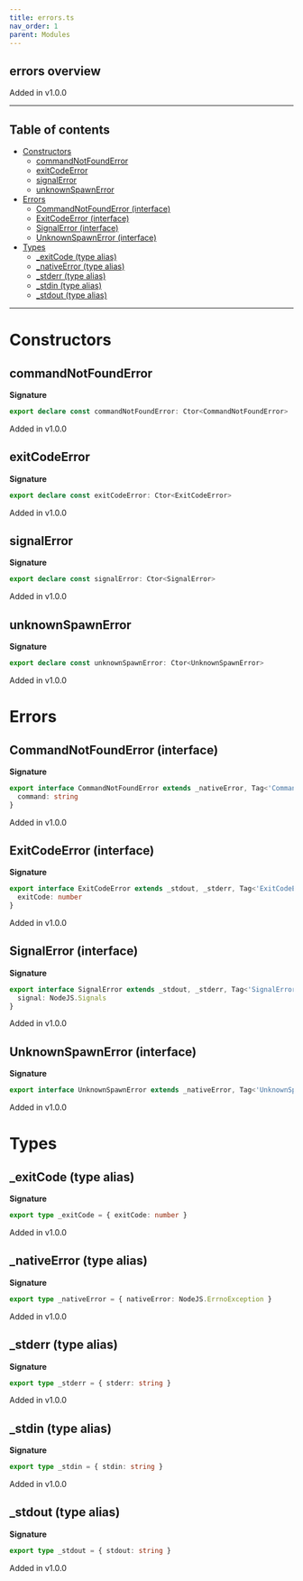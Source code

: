 ```yaml
---
title: errors.ts
nav_order: 1
parent: Modules
---
```


## errors overview

Added in v1.0.0

---

<h2 class="text-delta">Table of contents</h2>

- [Constructors](#constructors)
  - [commandNotFoundError](#commandnotfounderror)
  - [exitCodeError](#exitcodeerror)
  - [signalError](#signalerror)
  - [unknownSpawnError](#unknownspawnerror)
- [Errors](#errors)
  - [CommandNotFoundError (interface)](#commandnotfounderror-interface)
  - [ExitCodeError (interface)](#exitcodeerror-interface)
  - [SignalError (interface)](#signalerror-interface)
  - [UnknownSpawnError (interface)](#unknownspawnerror-interface)
- [Types](#types)
  - [\_exitCode (type alias)](#_exitcode-type-alias)
  - [\_nativeError (type alias)](#_nativeerror-type-alias)
  - [\_stderr (type alias)](#_stderr-type-alias)
  - [\_stdin (type alias)](#_stdin-type-alias)
  - [\_stdout (type alias)](#_stdout-type-alias)

---

# Constructors

## commandNotFoundError

**Signature**

```ts
export declare const commandNotFoundError: Ctor<CommandNotFoundError>
```

Added in v1.0.0

## exitCodeError

**Signature**

```ts
export declare const exitCodeError: Ctor<ExitCodeError>
```

Added in v1.0.0

## signalError

**Signature**

```ts
export declare const signalError: Ctor<SignalError>
```

Added in v1.0.0

## unknownSpawnError

**Signature**

```ts
export declare const unknownSpawnError: Ctor<UnknownSpawnError>
```

Added in v1.0.0

# Errors

## CommandNotFoundError (interface)

**Signature**

```ts
export interface CommandNotFoundError extends _nativeError, Tag<'CommandNotFoundError'> {
  command: string
}
```

Added in v1.0.0

## ExitCodeError (interface)

**Signature**

```ts
export interface ExitCodeError extends _stdout, _stderr, Tag<'ExitCodeError'> {
  exitCode: number
}
```

Added in v1.0.0

## SignalError (interface)

**Signature**

```ts
export interface SignalError extends _stdout, _stderr, Tag<'SignalError'> {
  signal: NodeJS.Signals
}
```

Added in v1.0.0

## UnknownSpawnError (interface)

**Signature**

```ts
export interface UnknownSpawnError extends _nativeError, Tag<'UnknownSpawnError'> {}
```

Added in v1.0.0

# Types

## \_exitCode (type alias)

**Signature**

```ts
export type _exitCode = { exitCode: number }
```

Added in v1.0.0

## \_nativeError (type alias)

**Signature**

```ts
export type _nativeError = { nativeError: NodeJS.ErrnoException }
```

Added in v1.0.0

## \_stderr (type alias)

**Signature**

```ts
export type _stderr = { stderr: string }
```

Added in v1.0.0

## \_stdin (type alias)

**Signature**

```ts
export type _stdin = { stdin: string }
```

Added in v1.0.0

## \_stdout (type alias)

**Signature**

```ts
export type _stdout = { stdout: string }
```

Added in v1.0.0
